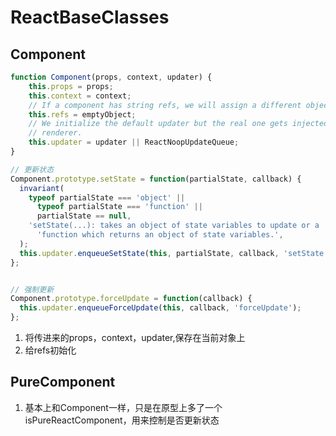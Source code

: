 # ReactBaseClasses

## Component

```js
function Component(props, context, updater) {
    this.props = props;
    this.context = context;
    // If a component has string refs, we will assign a different object later.
    this.refs = emptyObject;
    // We initialize the default updater but the real one gets injected by the
    // renderer.
    this.updater = updater || ReactNoopUpdateQueue;
}

// 更新状态
Component.prototype.setState = function(partialState, callback) {
  invariant(
    typeof partialState === 'object' ||
      typeof partialState === 'function' ||
      partialState == null,
    'setState(...): takes an object of state variables to update or a ' +
      'function which returns an object of state variables.',
  );
  this.updater.enqueueSetState(this, partialState, callback, 'setState');
};


// 强制更新
Component.prototype.forceUpdate = function(callback) {
  this.updater.enqueueForceUpdate(this, callback, 'forceUpdate');
};

```

1. 将传进来的props，context，updater,保存在当前对象上
2. 给refs初始化

## PureComponent

1. 基本上和Component一样，只是在原型上多了一个isPureReactComponent，用来控制是否更新状态